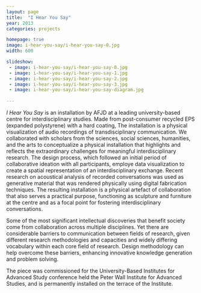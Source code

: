 ```yaml
---
layout: page
title:  "I Hear You Say"
year: 2013
categories: projects

homepage: true
image: i-hear-you-say/i-hear-you-say-0.jpg
width: 600

slideshow:
 - image: i-hear-you-say/i-hear-you-say-0.jpg 
 - image: i-hear-you-say/i-hear-you-say-1.jpg 
 - image: i-hear-you-say/i-hear-you-say-2.jpg 
 - image: i-hear-you-say/i-hear-you-say-3.jpg 
 - image: i-hear-you-say/i-hear-you-say-diagram.jpg 
 
---
```


*I Hear You Say* is an installation by AFJD at a leading university-based centre for interdisciplinary studies. Made from post-consumer recycled EPS (expanded polystyrene) with a hard coating, The installation is a physical visualization of audio recordings of transdisciplinary communication. We collaborated with scholars from the sciences, social sciences, humanities, and the arts to conceptualize a physical installation that highlights and reflects the extraordinary challenges for meaningful interdisciplinary research. The design process, which followed an initial period of collaborative ideation with all participants, employe data visualization to create a spatial representation of an interdisciplinary exchange. Recent research on acoustical analysis of recorded conversations was used as generative material that was rendered physically using digital fabrication techniques. The resulting installation is a physical artefact of collaboration that also serves a practical purpose, functioning as sculpture and furniture at the centre and as a focal point for fostering interdisciplinary conversations.  

Some of the most significant intellectual discoveries that benefit society come from collaboration across multiple disciplines. Yet there are considerable barriers to communication between fields of research, given different research methodologies and capacities and widely differing vocabulary within each core field of research. Design methodology can help overcome these barriers, enhancing innovative knowledge generation and problem solving. 

The piece was commissioned for the University-Based Institutes for Advanced Study conference held the Peter Wall Institute for Advanced Studies, and is permanently installed on the terrace of the Institute. 


